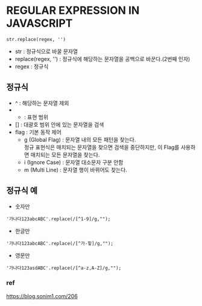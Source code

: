 # REGULAR EXPRESSION IN JAVASCRIPT

```
str.replace(regex, '') 
```

* str : 정규식으로 바꿀 문자열
* replace(regex, '') : 정규식에 해당하는 문자열을 공백으로 바꾼다.(2번째 인자)  
* regex : 정규식


## 정규식 
* ^ : 해당하는 문자열 제외
* - : 표현 범위 
* [] : 대괄호 범위 안에 있는 문자열을 검색
* flag : 기본 동작 제어
  - g (Global Flag) : 문자열 내의 모든 패턴을 찾는다.  
  정규 표현식은 매치되는 문자열을 찾으면 검색을 중단하지만, 이 Flag를 사용하면 매치되는 모든 문자열을 찾는다.
  - i (Ignore Case) : 문자열 대소문자 구분 안함
  - m (Multi Line) : 문자열 행이 바뀌어도 찾는다.





## 정규식 예
* 숫자만
```
'가나다123abcABC'.replace(/[^1-9]/g,"");
```

* 한글만 
```
'가나다123abcABC'.replace(/[^가-힣]/g,"");
```

* 영문만
```
'가나다123asdABC'.replace(/[^a-z,A-Z]/g,"");
```

### ref 
https://blog.sonim1.com/206 

